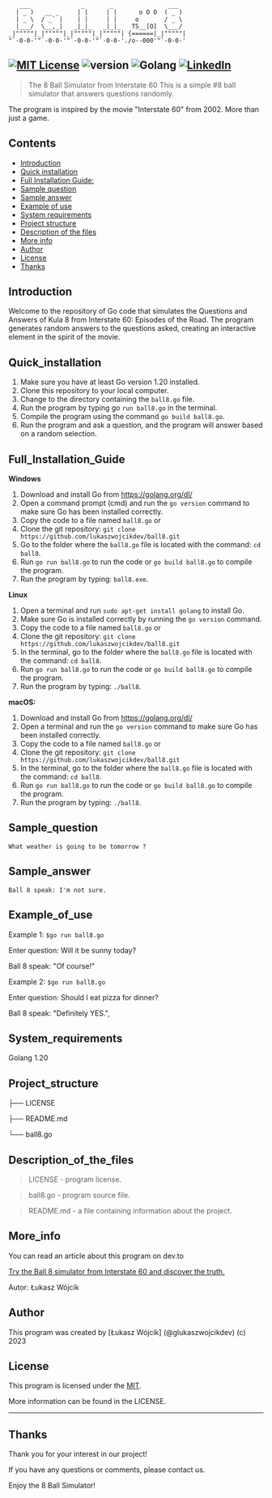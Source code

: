 
```
   ___              _       _               ___   
  | _ )   __ _     | |     | |      o O O  ( _ )  
  | _ \  / _` |    | |     | |     o       / _ \  
  |___/  \__,_|   _|_|_   _|_|_   TS__[O]  \___/  
_|"""""|_|"""""|_|"""""|_|"""""| {======|_|"""""| 
"`-0-0-'"`-0-0-'"`-0-0-'"`-0-0-'./o--000'"`-0-0-' 

``` 
[![MIT License](https://img.shields.io/badge/License-MIT-green.svg)](https://choosealicense.com/licenses/mit/) 
![version](https://img.shields.io/badge/version-1.0-blue)
![Golang](https://img.shields.io/badge/-Golang-00ADD8?logo=Go&logoColor=white&style=flat)
[![LinkedIn](https://img.shields.io/badge/LinkedIn-Connect-blue?style=social&logo=linkedin)](https://www.linkedin.com/in/lukasz-michal-wojcik)
---

> The 8 Ball Simulator from Interstate 60
This is a simple #8 ball simulator that answers questions randomly.

The program is inspired by the movie "Interstate 60" from 2002. More than just a game.


## Contents

 - [Introduction](#introduction)
 - [Quick installation](#quick_installation)
 - [Full Installation Guide:](#full_installation_guide)
 - [Sample question](#sample_question)
 - [Sample answer](#sample_answer)
 - [Example of use](#example_of_use)
 - [System requirements](#system_requirements)
 - [Project structure](#project_structure)
 - [Description of the files](#description_of_the_files)
 - [More info](#more_info)
 - [Author](#author)
 - [License](#license)
 - [Thanks](#thanks)

## Introduction
Welcome to the repository of Go code that simulates the Questions and Answers of Kula 8 from Interstate 60: Episodes of the Road.
The program generates random answers to the questions asked, creating an interactive element in the spirit of the movie.

## Quick_installation
1. Make sure you have at least Go version 1.20 installed.
2. Clone this repository to your local computer.
3. Change to the directory containing the `ball8.go` file.
4. Run the program by typing go `run ball8.go` in the terminal.
5. Compile the program using the command `go build ball8.go`.
6. Run the program and ask a question, and the program will answer based on a random selection.

## Full_Installation_Guide

**Windows**

1. Download and install Go from https://golang.org/dl/
2. Open a command prompt (cmd) and run the `go version` command to make sure Go has been installed correctly.
3. Copy the code to a file named `ball8.go` or
4. Clone the git repository: `git clone https://github.com/lukaszwojcikdev/ball8.git`
5. Go to the folder where the `ball8.go` file is located with the command: `cd ball8`.
6. Run `go run ball8.go` to run the code or `go build ball8.go` to compile the program.
7. Run the program by typing: `ball8.exe`.


**Linux**

1. Open a terminal and run `sudo apt-get install golang` to install Go.
2. Make sure Go is installed correctly by running the `go version` command.
3. Copy the code to a file named `ball8.go` or
4. Clone the git repository: `git clone https://github.com/lukaszwojcikdev/ball8.git`
5. In the terminal, go to the folder where the `ball8.go` file is located with the command: `cd ball8`.
6. Run `go run ball8.go` to run the code or `go build ball8.go` to compile the program.
7. Run the program by typing: `./ball8`.

**macOS:**

1. Download and install Go from https://golang.org/dl/
2. Open a terminal and run the `go version` command to make sure Go has been installed correctly.
3. Copy the code to a file named `ball8.go` or
4. Clone the git repository: `git clone https://github.com/lukaszwojcikdev/ball8.git`
5. In the terminal, go to the folder where the `ball8.go` file is located with the command: `cd ball8`.
6. Run `go run ball8.go` to run the code or `go build ball8.go` to compile the program.
7. Run the program by typing: `./ball8`.

## Sample_question

```
What weather is going to be tomorrow ?
```

## Sample_answer

```
Ball 8 speak: I'm not sure.
```

## Example_of_use

Example 1: `$go run ball8.go`

Enter question:
Will it be sunny today?

Ball 8 speak: "Of course!"

Example 2: `$go run ball8.go`

Enter question:
Should I eat pizza for dinner?

Ball 8 speak:  "Definitely YES.",


## System_requirements
Golang 1.20

## Project_structure
├── LICENSE

├── README.md

└── ball8.go


## Description_of_the_files
> LICENSE - program license.

> ball8.go - program source file.

> README.md - a file containing information about the project.


## More_info

You can read an article about this program on dev.to

[Try the Ball 8 simulator from Interstate 60 and discover the truth.]([https://link-do-artykułu](https://dev.to/lukaszwojcikdev/try-the-ball-8-simulator-from-interstate-60-and-discover-the-truth-2m4o-temp-slug-9482066?preview=aa8b3cafceec3b0f3e5e1683fab51b112da20fdce858ab6bfec0d1b58612612b65d8ca3e8ff1ea6e913d9a4918c5d4d5e71e06e2249954a78d970231))

Autor: Łukasz Wójcik

## Author
This program was created by [Łukasz Wójcik] (@glukaszwojcikdev) (c) 2023

## License

This program is licensed under the [MIT](https://link-do-licencji). 

More information can be found in the LICENSE.

---


## Thanks
Thank you for your interest in our project!

If you have any questions or comments, please contact us.

Enjoy the 8 Ball Simulator!
